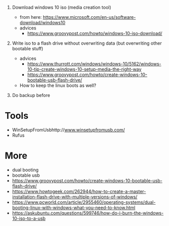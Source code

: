 1. Download windows 10 iso (media creation tool)
   - from here: https://www.microsoft.com/en-us/software-download/windows10
   - advices
     - https://www.groovypost.com/howto/windows-10-iso-download/
2. Write iso to a flash drive without overwriting data (but overwriting other bootable stuff)
   - advices
     - https://www.thurrott.com/windows/windows-10/5162/windows-10-tip-create-windows-10-setup-media-the-right-way
     - https://www.groovypost.com/howto/create-windows-10-bootable-usb-flash-drive/
   - How to keep the linux boots as well?

3. Do backup before

# Tools
- WinSetupFromUsbhttp://www.winsetupfromusb.com/
- Rufus

# More
- dual booting
- bootable usb
- https://www.groovypost.com/howto/create-windows-10-bootable-usb-flash-drive/
- https://www.howtogeek.com/262944/how-to-create-a-master-installation-flash-drive-with-multiple-versions-of-windows/
- https://www.pcworld.com/article/2955460/operating-systems/dual-booting-linux-with-windows-what-you-need-to-know.html
- https://askubuntu.com/questions/599746/how-do-i-burn-the-windows-10-iso-to-a-usb